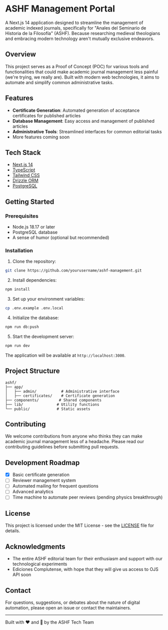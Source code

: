 # ASHF Management Portal

A Next.js 14 application designed to streamline the management of academic indexed journals, specifically for "Anales del Seminario de Historia de la Filosofía" (ASHF). Because researching medieval theologians and embracing modern technology aren't mutually exclusive endeavors.

## Overview

This project serves as a Proof of Concept (POC) for various tools and functionalities that could make academic journal management less painful (we're trying, we really are). Built with modern web technologies, it aims to automate and simplify common administrative tasks.

## Features

- **Certificate Generation**: Automated generation of acceptance certificates for published articles
- **Database Management**: Easy access and management of published articles
- **Administrative Tools**: Streamlined interfaces for common editorial tasks
- More features coming soon

## Tech Stack

- [Next.js 14](https://nextjs.org/)
- [TypeScript](https://www.typescriptlang.org/)
- [Tailwind CSS](https://tailwindcss.com/)
- [Drizzle ORM](https://orm.drizzle.team/)
- [PostgreSQL](https://www.postgresql.org/)

## Getting Started

### Prerequisites

- Node.js 18.17 or later
- PostgreSQL database
- A sense of humor (optional but recommended)

### Installation

1. Clone the repository:
```bash
git clone https://github.com/yourusername/ashf-management.git
```

2. Install dependencies:
```bash
npm install
```

3. Set up your environment variables:
```bash
cp .env.example .env.local
```

4. Initialize the database:
```bash
npm run db:push
```

5. Start the development server:
```bash
npm run dev
```

The application will be available at `http://localhost:3000`.

## Project Structure

```
ashf/
├── app/
│   ├── admin/           # Administrative interface
│   ├── certificates/    # Certificate generation
├── components/         # Shared components
├── lib/               # Utility functions
└── public/            # Static assets
```

## Contributing

We welcome contributions from anyone who thinks they can make academic journal management less of a headache. Please read our contributing guidelines before submitting pull requests.

## Development Roadmap

- [x] Basic certificate generation
- [ ] Reviewer management system
- [ ] Automated mailing for frequent questions
- [ ] Advanced analytics
- [ ] Time machine to automate peer reviews (pending physics breakthrough)

## License

This project is licensed under the MIT License - see the [LICENSE](LICENSE) file for details.

## Acknowledgments

- The entire ASHF editorial team for their enthusiasm and support with our technological experiments
- Ediciones Complutense, with hope that they will give us access to OJS API soon

## Contact

For questions, suggestions, or debates about the nature of digital automation, please open an issue or contact the maintainers.

---

Built with ❤️ and 🤔 by the ASHF Tech Team
